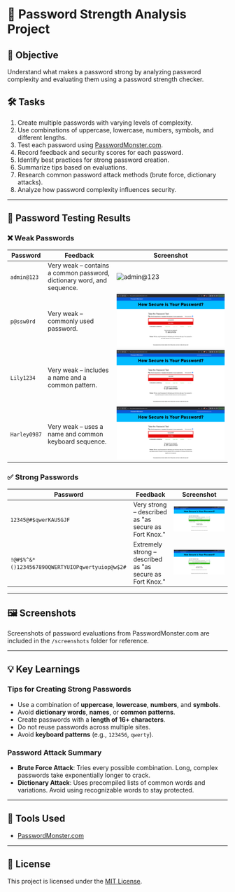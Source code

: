 # 🔐 Password Strength Analysis Project

## 🧠 Objective

Understand what makes a password strong by analyzing password complexity and evaluating them using a password strength checker.

## 🛠️ Tasks

1. Create multiple passwords with varying levels of complexity.
2. Use combinations of uppercase, lowercase, numbers, symbols, and different lengths.
3. Test each password using [PasswordMonster.com](https://www.passwordmonster.com/).
4. Record feedback and security scores for each password.
5. Identify best practices for strong password creation.
6. Summarize tips based on evaluations.
7. Research common password attack methods (brute force, dictionary attacks).
8. Analyze how password complexity influences security.

---

## 🔎 Password Testing Results

### ❌ Weak Passwords

| Password     | Feedback | Screenshot |
|--------------|----------|------------|
| `admin@123`  | Very weak – contains a common password, dictionary word, and sequence. | ![admin@123](screenshots/admin123.png) |
| `p@ssw0rd`   | Very weak – commonly used password. | ![p@ssw0rd](screenshots/passw0rd.png) |
| `Lily1234`   | Very weak – includes a name and a common pattern. | ![Lily1234](screenshots/lily1234.png) |
| `Harley0987` | Very weak – uses a name and common keyboard sequence. | ![Harley0987](screenshots/harley0987.png) |

### ✅ Strong Passwords

| Password                          | Feedback | Screenshot |
|----------------------------------|----------|------------|
| `12345@#$qwerKAUSGJF`            | Very strong – described as "as secure as Fort Knox." | ![Strong1](screenshots/strong1.png) |
| `!@#$%^&*()1234567890QWERTYUIOPqwertyuiop@w$2#` | Extremely strong – described as "as secure as Fort Knox." | ![Strong2](screenshots/strong2.png) |

---

## 🖼️ Screenshots

Screenshots of password evaluations from PasswordMonster.com are included in the `/screenshots` folder for reference.

---

## 💡 Key Learnings

### Tips for Creating Strong Passwords

- Use a combination of **uppercase**, **lowercase**, **numbers**, and **symbols**.
- Avoid **dictionary words**, **names**, or **common patterns**.
- Create passwords with a **length of 16+ characters**.
- Do not reuse passwords across multiple sites.
- Avoid **keyboard patterns** (e.g., `123456`, `qwerty`).

### Password Attack Summary

- **Brute Force Attack**: Tries every possible combination. Long, complex passwords take exponentially longer to crack.
- **Dictionary Attack**: Uses precompiled lists of common words and variations. Avoid using recognizable words to stay protected.

---

## 🧪 Tools Used

- [PasswordMonster.com](https://www.passwordmonster.com/)

---

## 📜 License

This project is licensed under the [MIT License](LICENSE).
